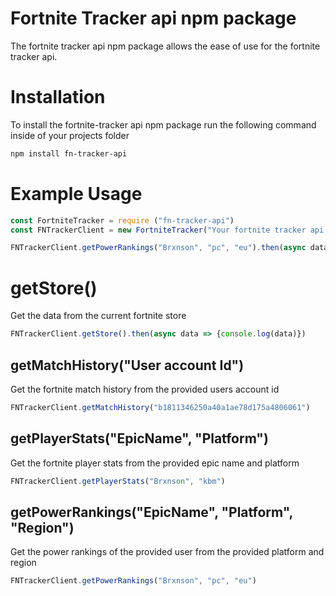 # Fortnite Tracker api npm package
The fortnite tracker api npm package allows the ease of use for the fortnite tracker api.

# Installation

To install the fortnite-tracker api npm package run the following command inside of your projects folder

```bash
npm install fn-tracker-api
```

# Example Usage

```js
const FortniteTracker = require ("fn-tracker-api")
const FNTrackerClient = new FortniteTracker("Your fortnite tracker api key") // replace the string with your api key

FNTrackerClient.getPowerRankings("Brxnson", "pc", "eu").then(async data => console.log(data))
```

# getStore()
Get the data from the current fortnite store
```js
FNTrackerClient.getStore().then(async data => {console.log(data)})
```

## getMatchHistory("User account Id")
Get the fortnite match history from the provided users account id
```js
FNTrackerClient.getMatchHistory("b1811346250a40a1ae78d175a4806061")
```

## getPlayerStats("EpicName", "Platform")
Get the fortnite player stats from the provided epic name and platform
```js
FNTrackerClient.getPlayerStats("Brxnson", "kbm")
```

## getPowerRankings("EpicName", "Platform", "Region")
Get the power rankings of the provided user from the provided platform and region
```js
FNTrackerClient.getPowerRankings("Brxnson", "pc", "eu")
```